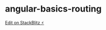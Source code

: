 # angular-basics-routing

[Edit on StackBlitz ⚡️](https://stackblitz.com/edit/angular-basics-routing)